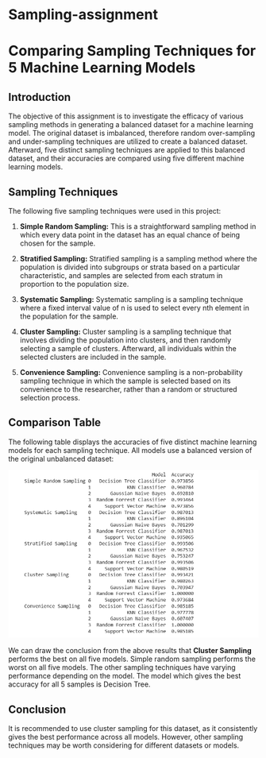 # Sampling-assignment
# Comparing Sampling Techniques for 5 Machine Learning Models

## Introduction

The objective of this assignment is to investigate the efficacy of various sampling methods in generating a balanced dataset for a machine learning model. The original dataset is imbalanced, therefore random over-sampling and under-sampling techniques are utilized to create a balanced dataset. Afterward, five distinct sampling techniques are applied to this balanced dataset, and their accuracies are compared using five different machine learning models.

## Sampling Techniques

The following five sampling techniques were used in this project:

1. **Simple Random Sampling:** This is a straightforward sampling method in which every data point in the dataset has an equal chance of being chosen for the sample.

2. **Stratified Sampling:** Stratified sampling is a sampling method where the population is divided into subgroups or strata based on a particular characteristic, and samples are selected from each stratum in proportion to the population size.

3. **Systematic Sampling:** Systematic sampling is a sampling technique where a fixed interval value of n is used to select every nth element in the population for the sample.

4. **Cluster Sampling:** Cluster sampling is a sampling technique that involves dividing the population into clusters, and then randomly selecting a sample of clusters. Afterward, all individuals within the selected clusters are included in the sample.

5. **Convenience Sampling:** Convenience sampling is a non-probability sampling technique in which the sample is selected based on its convenience to the researcher, rather than a random or structured selection process.

## Comparison Table

The following table displays the accuracies of five distinct machine learning models for each sampling technique. All models use a balanced version of the original unbalanced dataset:

![Screenshot](SCREEN.png)

We can draw the conclusion from the above results that **Cluster Sampling** performs the best on all five models. Simple random sampling performs the worst on all five models. The other sampling techniques have varying performance depending on the model. The model which gives the best accuracy for all 5 samples is Decision Tree.

## Conclusion

It is recommended to use cluster sampling for this dataset, as it consistently gives the best performance across all models. However, other sampling techniques may be worth considering for different datasets or models.
 
